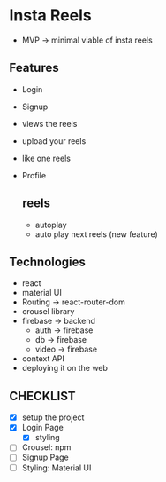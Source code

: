 # Insta Reels

-  MVP -> minimal viable of insta reels

## Features

-  Login
-  Signup
-  views the reels
-  upload your reels
-  like one reels
-  Profile

   ## reels

   -  autoplay
   -  auto play next reels (new feature)

## Technologies

-  react
-  material UI
-  Routing -> react-router-dom
-  crousel library
-  firebase -> backend
   -  auth -> firebase
   -  db -> firebase
   -  video -> firebase
-  context API
-  deploying it on the web

## CHECKLIST

-  [x] setup the project
-  [x] Login Page
   -  [x] styling
- [ ] Crousel: npm
- [ ] Signup Page
- [ ] Styling: Material UI